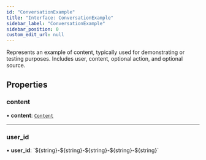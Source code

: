```yaml
---
id: "ConversationExample"
title: "Interface: ConversationExample"
sidebar_label: "ConversationExample"
sidebar_position: 0
custom_edit_url: null
---
```


Represents an example of content, typically used for demonstrating or testing purposes. Includes user, content, optional action, and optional source.

## Properties

### content

• **content**: [`Content`](Content.md)

___

### user\_id

• **user\_id**: \`$\{string}-$\{string}-$\{string}-$\{string}-$\{string}\`
